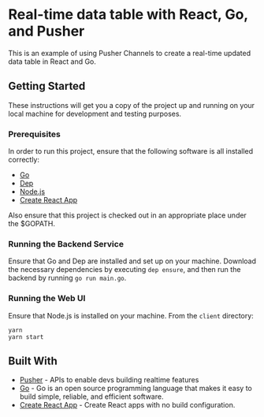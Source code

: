 # Real-time data table with React, Go, and Pusher

This is an example of using Pusher Channels to create a real-time updated data table in React and Go.

## Getting Started

These instructions will get you a copy of the project up and running on your local machine for development and testing purposes. 

### Prerequisites

In order to run this project, ensure that the following software is all installed correctly:

* [Go](https://golang.org/)
* [Dep](https://golang.github.io/dep/)
* [Node.js](https://nodejs.org/en/)
* [Create React App](https://github.com/facebook/create-react-app)

Also ensure that this project is checked out in an appropriate place under the $GOPATH.

### Running the Backend Service

Ensure that Go and Dep are installed and set up on your machine. Download the necessary dependencies by executing `dep ensure`, and then run the backend by running `go run main.go`.

### Running the Web UI

Ensure that Node.js is installed on your machine. From the `client` directory:
```
yarn
yarn start
```

## Built With

* [Pusher](https://pusher.com/) - APIs to enable devs building realtime features
* [Go](https://golang.org/) - Go is an open source programming language that makes it easy to build simple, reliable, and efficient software.
* [Create React App](https://github.com/facebook/create-react-app) - Create React apps with no build configuration.
